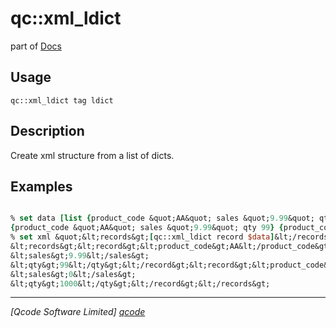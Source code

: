 qc::xml_ldict
=============

part of [Docs](.)

Usage
-----
`
        qc::xml_ldict tag ldict
    `

Description
-----------
Create xml structure from a list of dicts.

Examples
--------
```tcl

% set data [list {product_code &quot;AA&quot; sales &quot;9.99&quot; qty 99} {product_code &quot;BB&quot; sales 0 qty 1000}]
{product_code &quot;AA&quot; sales &quot;9.99&quot; qty 99} {product_code &quot;BB&quot; sales 0 qty 1000}
% set xml &quot;&lt;records&gt;[qc::xml_ldict record $data]&lt;/records&gt;&quot;
&lt;records&gt;&lt;record&gt;&lt;product_code&gt;AA&lt;/product_code&gt;
&lt;sales&gt;9.99&lt;/sales&gt;
&lt;qty&gt;99&lt;/qty&gt;&lt;/record&gt;&lt;record&gt;&lt;product_code&gt;BB&lt;/product_code&gt;
&lt;sales&gt;0&lt;/sales&gt;
&lt;qty&gt;1000&lt;/qty&gt;&lt;/record&gt;&lt;/records&gt;
```

----------------------------------
*[Qcode Software Limited] [qcode]*

[qcode]: www.qcode.co.uk "Qcode Software"